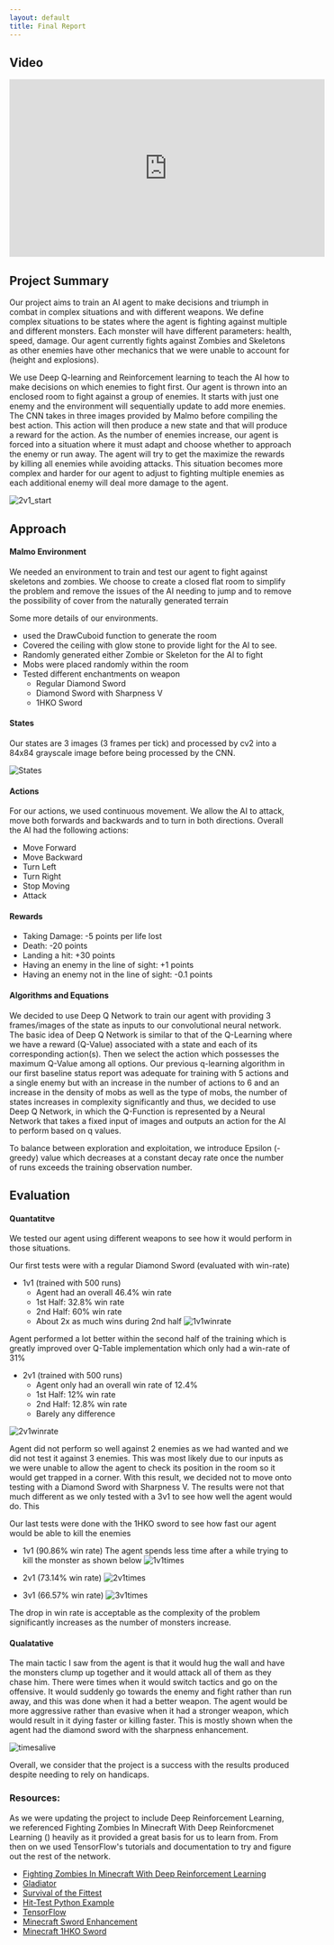 ```yaml
---
layout: default
title: Final Report
--- 
```


## Video
<iframe width="560" height="315" src="https://www.youtube.com/embed/OEBWlOP7Ot0" frameborder="0" allow="accelerometer; autoplay; encrypted-media; gyroscope; picture-in-picture" allowfullscreen></iframe>

## Project Summary
Our project aims to train an AI agent to make decisions and triumph in combat in complex situations and with different weapons.  We define complex situations to be states where the agent is fighting against multiple and different monsters. Each monster will have different parameters: health, speed, damage. Our agent currently fights against Zombies and Skeletons as other enemies have other mechanics that we were unable to account for (height and explosions). 

We use Deep Q-learning and Reinforcement learning to teach the AI how to make decisions on which enemies to fight first. Our agent is thrown into an enclosed room to fight against a group of enemies. It starts with just one enemy and the environment will sequentially update to add more enemies. The CNN takes in three images provided by Malmo before compiling the best action. This action will then produce a new state and that will produce a reward for the action. As the number of enemies increase, our agent is forced into a situation where it must adapt and choose whether to approach the enemy or run away. The agent will try to get the maximize the rewards by killing all enemies while avoiding attacks. This situation becomes more complex and harder for our agent to adjust to fighting multiple enemies as each additional enemy will deal more damage to the agent.

![2v1_start](2v1_start.jpg "start")

## Approach
#### Malmo Environment
We needed an environment to train and test our agent to fight against skeletons and zombies.  We choose to create a closed flat room to simplify the problem and remove the issues of the AI needing to jump and to remove the possibility of cover from the naturally generated terrain

Some more details of our environments.
 - used the DrawCuboid function to generate the room
 - Covered the ceiling with glow stone to provide light for the AI to see.
 - Randomly generated either Zombie or Skeleton for the AI to fight
 - Mobs were placed randomly within the room
 - Tested different enchantments on weapon
 	- Regular Diamond Sword
 	- Diamond Sword with Sharpness V
 	- 1HKO Sword

#### States
Our states are 3 images (3 frames per tick) and processed by cv2 into a 84x84 grayscale image before being processed by the CNN.

![States](Sceenshot_3.jpg "states")

#### Actions
For our actions, we used continuous movement. We allow the AI to attack, move both forwards and backwards and to turn in both directions. Overall the AI had the following actions:
 - Move Forward
 - Move Backward
 - Turn Left
 - Turn Right
 - Stop Moving
 - Attack

#### Rewards
 - Taking Damage: -5 points per life lost
 - Death: -20 points
 - Landing a hit: +30 points
 - Having an enemy in the line of sight: +1 points
 - Having an enemy not in the line of sight: -0.1 points

#### Algorithms and Equations
We decided to use Deep Q Network to train our agent with providing 3 frames/images of the state as inputs to our convolutional neural network. The basic idea of Deep Q Network is similar to that of the Q-Learning where we have a reward (Q-Value) associated with a state and each of its corresponding action(s). Then we select the action which possesses the maximum Q-Value among all options. Our previous q-learning algorithm in our first baseline status report was adequate for training with 5 actions and a single enemy but with an increase in the number of actions to 6 and an increase in the density of mobs as well as the type of mobs, the number of states increases in complexity significantly and thus, we decided to use Deep Q Network, in which the Q-Function is represented by a Neural Network that takes a fixed input of images and outputs an action for the AI to perform based on q values.

To balance between exploration and exploitation, we introduce Epsilon (-greedy) value which decreases at a constant decay rate once the number of runs exceeds the training observation number.

## Evaluation 
#### Quantatitve
We tested our agent using different weapons to see how it would perform in those situations. 

Our first tests were with a regular Diamond Sword (evaluated with win-rate)
- 1v1 (trained with 500 runs)
	- Agent had an overall 46.4% win rate
	- 1st Half: 32.8% win rate
	- 2nd Half: 60% win rate
	- About 2x as much wins during 2nd half
![1v1winrate](win-rate.jpg "win-rate")

Agent performed a lot better within the second half of the training which is greatly improved over Q-Table implementation which only had a win-rate of 31%

- 2v1 (trained with 500 runs)
	- Agent only had an overall win rate of 12.4%
	- 1st Half: 12% win rate
	- 2nd Half: 12.8% win rate
	- Barely any difference

![2v1winrate](win-rate2.jpg "win-rate2")


Agent did not perform so well against 2 enemies as we had wanted and we did not test it against 3 enemies. This was most likely due to our inputs as we were unable to allow the agent to check its position in the room so it would get trapped in a corner. With this result, we decided not to move onto testing with a Diamond Sword with Sharpness V. The results were not that much different as we only tested with a 3v1 to see how well the agent would do. This  

Our last tests were done with the 1HKO sword to see how fast our agent would be able to kill the enemies
- 1v1 (90.86% win rate)
The agent spends less time after a while trying to kill the monster as shown below
![1v1times](1v1_times.jpg "1v1-times")

- 2v1 (73.14% win rate)
![2v1times](2v1_times.jpg "2v1-times")

- 3v1 (66.57% win rate)
![3v1times](3v1_times.jpg "3v1-times")

The drop in win rate is acceptable as the complexity of the problem significantly increases as the number of monsters increase.

#### Qualatative
The main tactic I saw from the agent is that it would hug the wall and have the monsters clump up together and it would attack all of them as they chase him. There were times when it would switch tactics and go on the offensive. It would suddenly go towards the enemy and fight rather than run away, and this was done when it had a better weapon. The agent would be more aggressive rather than evasive when it had a stronger weapon, which would result in it dying faster or killing faster. This is mostly shown when the agent had the diamond sword with the sharpness enhancement. 

![timesalive](timesalive.jpg "timesalive")

Overall, we consider that the project is a success with the results produced despite needing to rely on handicaps.

### Resources:
As we were updating the project to include Deep Reinforcement Learning, we referenced Fighting Zombies In Minecraft With Deep Reinforcmenet Learning () heavily as it provided a great basis for us to learn from. From then on we used TensorFlow's tutorials and documentation to try and figure out the rest of the network.

- [Fighting Zombies In Minecraft With Deep Reinforcement Learning](http://cs229.stanford.edu/proj2016/report/UdagawaLeeNarasimhan-FightingZombiesInMinecraftWithDeepReinforcementLearning-report.pdf)
- [Gladiator](https://keiki83.github.io/Gladiator/)
- [Survival of the Fittest](https://mingh2.github.io/SurvivalOfTheFittest/)
- [Hit-Test Python Example](https://github.com/microsoft/malmo/blob/master/Malmo/samples/Python_examples/hit_test.py)
- [TensorFlow](https://www.tensorflow.org/tutorials/)
- [Minecraft Sword Enhancement](https://www.digminecraft.com/lists/sword_enchantment_list_pc.php)
- [Minecraft 1HKO Sword](https://minecraftcommand.science/commands/22591)